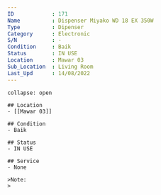 ```yaml
---
ID            : 171
Name          : Dispenser Miyako WD 18 EX 350W
Type          : Dipenser
Category      : Electronic
S/N           : -
Condition     : Baik
Status        : IN USE
Location      : Mawar 03
Sub_Location  : Living Room
Last_Upd      : 14/08/2022
---
```




```ad-History
collapse: open

## Location
- [[Mawar 03]]

## Condition
- Baik

## Status
- IN USE

## Service
- None

>Note:
>


```
